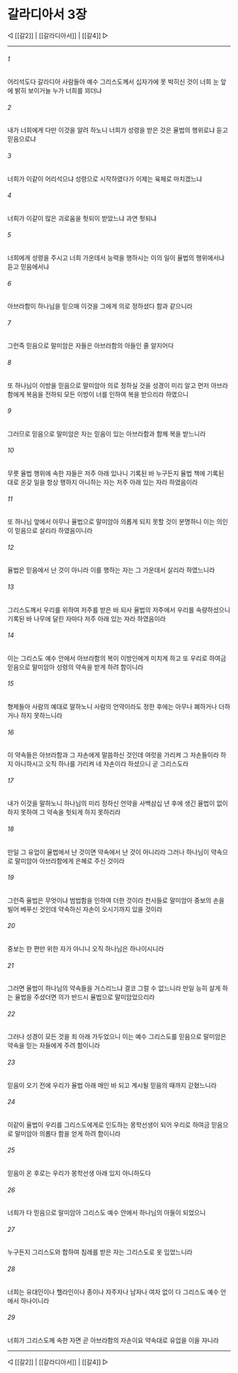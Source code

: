 # 갈라디아서 3장

◁ [[갈2]] | [[갈라디아서]] | [[갈4]] ▷
***

###### 1
어리석도다 갈라디아 사람들아 예수 그리스도께서 십자가에 못 박히신 것이 너희 눈 앞에 밝히 보이거늘 누가 너희를 꾀더냐

###### 2
내가 너희에게 다만 이것을 알려 하노니 너희가 성령을 받은 것은 율법의 행위로냐 듣고 믿음으로냐

###### 3
너희가 이같이 어리석으냐 성령으로 시작하였다가 이제는 육체로 마치겠느냐

###### 4
너희가 이같이 많은 괴로움을 헛되이 받았느냐 과연 헛되냐

###### 5
너희에게 성령을 주시고 너희 가운데서 능력을 행하시는 이의 일이 율법의 행위에서냐 듣고 믿음에서냐

###### 6
아브라함이 하나님을 믿으매 이것을 그에게 의로 정하셨다 함과 같으니라

###### 7
그런즉 믿음으로 말미암은 자들은 아브라함의 아들인 줄 알지어다

###### 8
또 하나님이 이방을 믿음으로 말미암아 의로 정하실 것을 성경이 미리 알고 먼저 아브라함에게 복음을 전하되 모든 이방이 너를 인하여 복을 받으리라 하였으니

###### 9
그러므로 믿음으로 말미암은 자는 믿음이 있는 아브라함과 함께 복을 받느니라

###### 10
무릇 율법 행위에 속한 자들은 저주 아래 있나니 기록된 바 누구든지 율법 책에 기록된 대로 온갖 일을 항상 행하지 아니하는 자는 저주 아래 있는 자라 하였음이라

###### 11
또 하나님 앞에서 아무나 율법으로 말미암아 의롭게 되지 못할 것이 분명하니 이는 의인이 믿음으로 살리라 하였음이니라

###### 12
율법은 믿음에서 난 것이 아니라 이를 행하는 자는 그 가운데서 살리라 하였느니라

###### 13
그리스도께서 우리를 위하여 저주를 받은 바 되사 율법의 저주에서 우리를 속량하셨으니 기록된 바 나무에 달린 자마다 저주 아래 있는 자라 하였음이라

###### 14
이는 그리스도 예수 안에서 아브라함의 복이 이방인에게 미치게 하고 또 우리로 하여금 믿음으로 말미암아 성령의 약속을 받게 하려 함이니라

###### 15
형제들아 사람의 예대로 말하노니 사람의 언약이라도 정한 후에는 아무나 폐하거나 더하거나 하지 못하느니라

###### 16
이 약속들은 아브라함과 그 자손에게 말씀하신 것인데 여럿을 가리켜 그 자손들이라 하지 아니하시고 오직 하나를 가리켜 네 자손이라 하셨으니 곧 그리스도라

###### 17
내가 이것을 말하노니 하나님의 미리 정하신 언약을 사백삼십 년 후에 생긴 율법이 없이 하지 못하여 그 약속을 헛되게 하지 못하리라

###### 18
만일 그 유업이 율법에서 난 것이면 약속에서 난 것이 아니리라 그러나 하나님이 약속으로 말미암아 아브라함에게 은혜로 주신 것이라

###### 19
그런즉 율법은 무엇이냐 범법함을 인하여 더한 것이라 천사들로 말미암아 중보의 손을 빌어 베푸신 것인데 약속하신 자손이 오시기까지 있을 것이라

###### 20
중보는 한 편만 위한 자가 아니니 오직 하나님은 하나이시니라

###### 21
그러면 율법이 하나님의 약속들을 거스리느냐 결코 그럴 수 없느니라 만일 능히 살게 하는 율법을 주셨더면 의가 반드시 율법으로 말미암았으리라

###### 22
그러나 성경이 모든 것을 죄 아래 가두었으니 이는 예수 그리스도를 믿음으로 말미암은 약속을 믿는 자들에게 주려 함이니라

###### 23
믿음이 오기 전에 우리가 율법 아래 매인 바 되고 계시될 믿음의 때까지 갇혔느니라

###### 24
이같이 율법이 우리를 그리스도에게로 인도하는 몽학선생이 되어 우리로 하여금 믿음으로 말미암아 의롭다 함을 얻게 하려 함이니라

###### 25
믿음이 온 후로는 우리가 몽학선생 아래 있지 아니하도다

###### 26
너희가 다 믿음으로 말미암아 그리스도 예수 안에서 하나님의 아들이 되었으니

###### 27
누구든지 그리스도와 합하여 침례를 받은 자는 그리스도로 옷 입었느니라

###### 28
너희는 유대인이나 헬라인이나 종이나 자주자나 남자나 여자 없이 다 그리스도 예수 안에서 하나이니라

###### 29
너희가 그리스도께 속한 자면 곧 아브라함의 자손이요 약속대로 유업을 이을 자니라

***
◁ [[갈2]] | [[갈라디아서]] | [[갈4]] ▷